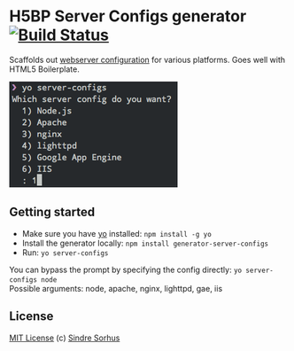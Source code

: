 # H5BP Server Configs generator [![Build Status](https://secure.travis-ci.org/sindresorhus/generator-server-configs.png?branch=master)](http://travis-ci.org/sindresorhus/generator-server-configs)

Scaffolds out [webserver configuration](https://github.com/h5bp/server-configs) for various platforms. Goes well with HTML5 Boilerplate.

![screenshot](screenshot.png)


## Getting started

- Make sure you have [yo](https://github.com/yeoman/yo) installed: `npm install -g yo`
- Install the generator locally: `npm install generator-server-configs`
- Run: `yo server-configs`

You can bypass the prompt by specifying the config directly: `yo server-configs node`  
Possible arguments: node, apache, nginx, lighttpd, gae, iis


## License

[MIT License](http://en.wikipedia.org/wiki/MIT_License)
(c) [Sindre Sorhus](http://sindresorhus.com)

